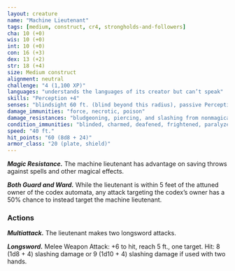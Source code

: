 ```yaml
---
layout: creature
name: "Machine Lieutenant"
tags: [medium, construct, cr4, strongholds-and-followers]
cha: 10 (+0)
wis: 10 (+0)
int: 10 (+0)
con: 16 (+3)
dex: 13 (+2)
str: 18 (+4)
size: Medium construct
alignment: neutral
challenge: "4 (1,100 XP)"
languages: "understands the languages of its creator but can’t speak"
skills: "Perception +4"
senses: "blindsight 60 ft. (blind beyond this radius), passive Perception 14"
damage_immunities: "force, necrotic, poison"
damage_resistances: "bludgeoning, piercing, and slashing from nonmagical weapons that aren’t adamantine"
condition_immunities: "blinded, charmed, deafened, frightened, paralyzed, petrified, poisoned, stunned"
speed: "40 ft."
hit_points: "60 (8d8 + 24)"
armor_class: "20 (plate, shield)"
---
```


***Magic Resistance.*** The machine lieutenant has
advantage on saving throws against spells and
other magical effects.

***Both Guard and Ward.*** While the lieutenant is
within 5 feet of the attuned owner of the codex
automata, any attack targeting the codex’s
owner has a 50% chance to instead target the
machine lieutenant.

### Actions

***Multiattack.*** The lieutenant makes two
longsword attacks.

***Longsword.*** Melee Weapon Attack: +6 to hit,
reach 5 ft., one target. Hit: 8 (1d8 + 4) slashing
damage or 9 (1d10 + 4) slashing damage if used
with two hands.
